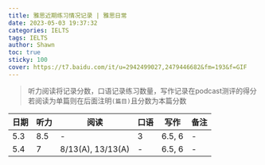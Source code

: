 ```yaml
---
title: 雅思近期练习情况记录 | 雅思日常
date: 2023-05-03 19:37:32
categories: IELTS
tags: IELTS
author: Shawn
toc: true
sticky: 100
cover: https://t7.baidu.com/it/u=2942499027,2479446682&fm=193&f=GIF
---
```


>听力阅读将记录分数，口语记录练习数量，写作记录在podcast测评的得分</br>若阅读为单篇则在后面注明`(篇目)`且分数为本篇分数

| 日期 | 听力 | 阅读 | 口语 | 写作 | 备注 |
| --- | --- | --- | --- | --- | --- |
| 5.3 | 8.5 | - | 3 | 6.5, 6 | - |
| 5.4 | 7 | 8/13(A), 13/13(A) | - | 6.5, 6 | - |
